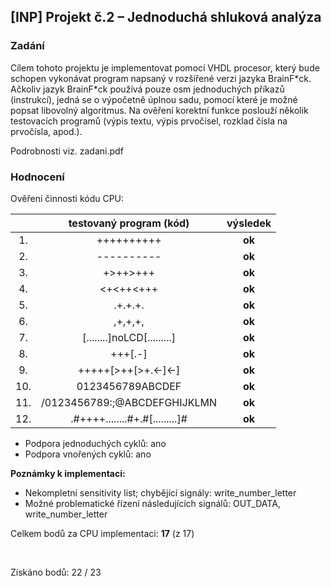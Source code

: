 ## [INP] Projekt č.2 – Jednoduchá shluková analýza

### Zadání

Cílem tohoto projektu je implementovat pomocí VHDL procesor, který bude schopen vykonávat program napsaný v rozšířené verzi jazyka BrainF\*ck. Ačkoliv jazyk BrainF\*ck používá pouze osm jednoduchých příkazů (instrukcí), jedná se o výpočetně úplnou sadu, pomocí které je možné popsat libovolný algoritmus. Na ověření korektní funkce poslouží několik testovacích programů (výpis textu, výpis prvočísel, rozklad čísla na prvočísla, apod.).

Podrobnosti viz. zadani.pdf

### Hodnocení 

Ověření činnosti kódu CPU:

 |     | **testovaný program (kód)**     |**výsledek**|
 |:---:|:-------------------------------:|:--------:|
 | 1.  | ++++++++++                      |  **ok**  |
 | 2.  | ----------                      |  **ok**  |
 | 3.  | +>++>+++                        |  **ok**  |
 | 4.  | <+<++<+++                       |  **ok**  |
 | 5.  | .+.+.+.                         |  **ok**  |
 | 6.  | ,+,+,+,                         |  **ok**  |
 | 7.  | [........]noLCD[.........]      |  **ok**  |
 | 8.  | +++[.-]                         |  **ok**  |
 | 9.  | +++++[>++[>+.<-]<-]             |  **ok**  |
 | 10. | 0123456789ABCDEF                |  **ok**  |
 | 11. | /0123456789:;@ABCDEFGHIJKLMN    |  **ok**  |
 | 12. | .#++++........#+.#[.........]#  |  **ok**  |

  - Podpora jednoduchých cyklů: ano
  - Podpora vnořených cyklů: ano

**Poznámky k implementaci:**
  - Nekompletní sensitivity list; chybějící signály: write_number_letter
  - Možné problematické řízení následujících signálů: OUT_DATA, write_number_letter

Celkem bodů za CPU implementaci: **17** (z 17)

&nbsp;

Získáno bodů: 22 / 23
